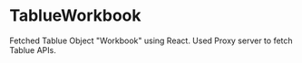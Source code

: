 # TablueWorkbook
Fetched Tablue Object "Workbook" using React. Used Proxy server to fetch Tablue APIs.
